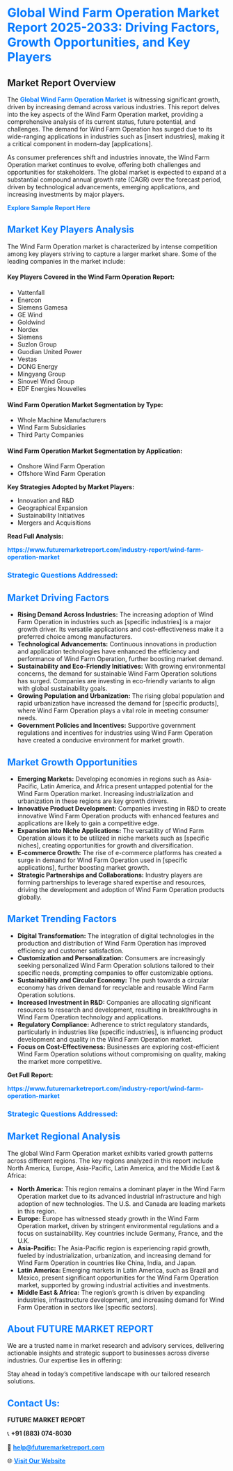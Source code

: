 <h1 style="color: #007BFF;">Global Wind Farm Operation Market Report 2025-2033: Driving Factors, Growth Opportunities, and Key Players</h1>

<section id="overview">
<h2>Market Report Overview</h2>
<p>The <a href="https://www.futuremarketreport.com/industry-report/wind-farm-operation-market" style="color: #007BFF; text-decoration: none;"><strong>Global Wind Farm Operation Market</strong></a> is witnessing significant growth, driven by increasing demand across various industries. This report delves into the key aspects of the Wind Farm Operation market, providing a comprehensive analysis of its current status, future potential, and challenges. The demand for Wind Farm Operation has surged due to its wide-ranging applications in industries such as [insert industries], making it a critical component in modern-day [applications].</p>
<p>As consumer preferences shift and industries innovate, the Wind Farm Operation market continues to evolve, offering both challenges and opportunities for stakeholders. The global market is expected to expand at a substantial compound annual growth rate (CAGR) over the forecast period, driven by technological advancements, emerging applications, and increasing investments by major players.</p>
</section>

<section id="overview">
<p><a href="https://www.futuremarketreport.com/request-sample/reportId=52120" style="color: #007BFF; text-decoration: none;"><strong>Explore Sample Report Here</strong></a></p>
</section>

<section id="key-players">
<h2 style="color: #007BFF;">Market Key Players Analysis</h2>
<p>The Wind Farm Operation market is characterized by intense competition among key players striving to capture a larger market share. Some of the leading companies in the market include:</p>
<h4>Key Players Covered in the Wind Farm Operation Report:</h4>
<ul><li>Vattenfall</li><li>Enercon</li><li>Siemens Gamesa</li><li>GE Wind</li><li>Goldwind</li><li>Nordex</li><li>Siemens</li><li>Suzlon Group</li><li>Guodian United Power</li><li>Vestas</li><li>DONG Energy</li><li>Mingyang Group</li><li>Sinovel Wind Group</li><li>EDF Energies Nouvelles</li></ul>
<h4>Wind Farm Operation Market Segmentation by Type:</h4>
<ul><li>Whole Machine Manufacturers</li><li>Wind Farm Subsidiaries</li><li>Third Party Companies</li></ul>

<h4>Wind Farm Operation Market Segmentation by Application:</h4>
<ul><li>Onshore Wind Farm Operation</li><li>Offshore Wind Farm Operation</li></ul>
<p><strong>Key Strategies Adopted by Market Players:</strong></p>
<ul>
<li>Innovation and R&D</li>
<li>Geographical Expansion</li>
<li>Sustainability Initiatives</li>
<li>Mergers and Acquisitions</li>
</ul>
</section>

<section>
<p><strong>Read Full Analysis: </strong></p><a href="https://www.futuremarketreport.com/industry-report/wind-farm-operation-market" style="color: #007BFF; text-decoration: none;"><strong>https://www.futuremarketreport.com/industry-report/wind-farm-operation-market</strong></a>
<h3 style="color: #007BFF;">Strategic Questions Addressed:</h3>
</section>

<section id="driving-factors">
<h2 style="color: #007BFF;">Market Driving Factors</h2>
<ul>
<li><strong>Rising Demand Across Industries:</strong> The increasing adoption of Wind Farm Operation in industries such as [specific industries] is a major growth driver. Its versatile applications and cost-effectiveness make it a preferred choice among manufacturers.</li>
<li><strong>Technological Advancements:</strong> Continuous innovations in production and application technologies have enhanced the efficiency and performance of Wind Farm Operation, further boosting market demand.</li>
<li><strong>Sustainability and Eco-Friendly Initiatives:</strong> With growing environmental concerns, the demand for sustainable Wind Farm Operation solutions has surged. Companies are investing in eco-friendly variants to align with global sustainability goals.</li>
<li><strong>Growing Population and Urbanization:</strong> The rising global population and rapid urbanization have increased the demand for [specific products], where Wind Farm Operation plays a vital role in meeting consumer needs.</li>
<li><strong>Government Policies and Incentives:</strong> Supportive government regulations and incentives for industries using Wind Farm Operation have created a conducive environment for market growth.</li>
</ul>
</section>

<section id="growth-opportunities">
<h2 style="color: #007BFF;">Market Growth Opportunities</h2>
<ul>
<li><strong>Emerging Markets:</strong> Developing economies in regions such as Asia-Pacific, Latin America, and Africa present untapped potential for the Wind Farm Operation market. Increasing industrialization and urbanization in these regions are key growth drivers.</li>
<li><strong>Innovative Product Development:</strong> Companies investing in R&D to create innovative Wind Farm Operation products with enhanced features and applications are likely to gain a competitive edge.</li>
<li><strong>Expansion into Niche Applications:</strong> The versatility of Wind Farm Operation allows it to be utilized in niche markets such as [specific niches], creating opportunities for growth and diversification.</li>
<li><strong>E-commerce Growth:</strong> The rise of e-commerce platforms has created a surge in demand for Wind Farm Operation used in [specific applications], further boosting market growth.</li>
<li><strong>Strategic Partnerships and Collaborations:</strong> Industry players are forming partnerships to leverage shared expertise and resources, driving the development and adoption of Wind Farm Operation products globally.</li>
</ul>
</section>

<section id="trending-factors">
<h2 style="color: #007BFF;">Market Trending Factors</h2>
<ul>
<li><strong>Digital Transformation:</strong> The integration of digital technologies in the production and distribution of Wind Farm Operation has improved efficiency and customer satisfaction.</li>
<li><strong>Customization and Personalization:</strong> Consumers are increasingly seeking personalized Wind Farm Operation solutions tailored to their specific needs, prompting companies to offer customizable options.</li>
<li><strong>Sustainability and Circular Economy:</strong> The push towards a circular economy has driven demand for recyclable and reusable Wind Farm Operation solutions.</li>
<li><strong>Increased Investment in R&D:</strong> Companies are allocating significant resources to research and development, resulting in breakthroughs in Wind Farm Operation technology and applications.</li>
<li><strong>Regulatory Compliance:</strong> Adherence to strict regulatory standards, particularly in industries like [specific industries], is influencing product development and quality in the Wind Farm Operation market.</li>
<li><strong>Focus on Cost-Effectiveness:</strong> Businesses are exploring cost-efficient Wind Farm Operation solutions without compromising on quality, making the market more competitive.</li>
</ul>
</section>

<section>
<p><strong>Get Full Report: </strong></p><a href="https://www.futuremarketreport.com/industry-report/wind-farm-operation-market" style="color: #007BFF; text-decoration: none;"><strong>https://www.futuremarketreport.com/industry-report/wind-farm-operation-market</strong></a>
<h3 style="color: #007BFF;">Strategic Questions Addressed:</h3>
</section>


<section id="regional-analysis">
<h2 style="color: #007BFF;">Market Regional Analysis</h2>
<p>The global Wind Farm Operation market exhibits varied growth patterns across different regions. The key regions analyzed in this report include North America, Europe, Asia-Pacific, Latin America, and the Middle East & Africa:</p>
<ul>
<li><strong>North America:</strong> This region remains a dominant player in the Wind Farm Operation market due to its advanced industrial infrastructure and high adoption of new technologies. The U.S. and Canada are leading markets in this region.</li>
<li><strong>Europe:</strong> Europe has witnessed steady growth in the Wind Farm Operation market, driven by stringent environmental regulations and a focus on sustainability. Key countries include Germany, France, and the U.K.</li>
<li><strong>Asia-Pacific:</strong> The Asia-Pacific region is experiencing rapid growth, fueled by industrialization, urbanization, and increasing demand for Wind Farm Operation in countries like China, India, and Japan.</li>
<li><strong>Latin America:</strong> Emerging markets in Latin America, such as Brazil and Mexico, present significant opportunities for the Wind Farm Operation market, supported by growing industrial activities and investments.</li>
<li><strong>Middle East & Africa:</strong> The region’s growth is driven by expanding industries, infrastructure development, and increasing demand for Wind Farm Operation in sectors like [specific sectors].</li>
</ul>
</section>

<footer>
<h2 style="color: #007BFF;">About FUTURE MARKET REPORT</h2>
<p>We are a trusted name in market research and advisory services, delivering actionable insights and strategic support to businesses across diverse industries. Our expertise lies in offering:</p>

<p>Stay ahead in today’s competitive landscape with our tailored research solutions.</p>

<h2 style="color: #007BFF;">Contact Us:</h2>
<p><strong>FUTURE MARKET REPORT</strong></p>
<p>📞 <strong>+91 (883) 074-8030</strong></p>
<p>📧 <strong><a href="mailto:help@futuremarketreport.com" style="color: #007BFF;">help@futuremarketreport.com</a></strong></p>
<p>🌐 <strong><a href="https://www.futuremarketreport.com/" style="color: #007BFF;">Visit Our Website</a></strong></p>
</footer>